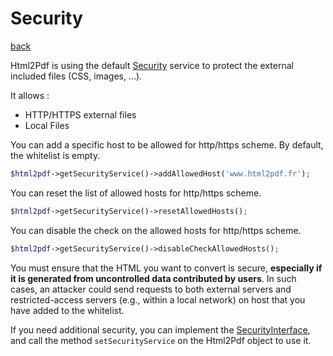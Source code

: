 # Security

[back](./README.md)

Html2Pdf is using the default [Security](../src/Security/Security.php) service to protect the external included files (CSS, images, ...).

It allows : 

 * HTTP/HTTPS external files
 * Local Files

You can add a specific host to be allowed for http/https scheme. By default, the whitelist is empty.

```php
$html2pdf->getSecurityService()->addAllowedHost('www.html2pdf.fr');
```

You can reset the list of allowed hosts for http/https scheme.

```php
$html2pdf->getSecurityService()->resetAllowedHosts();
```

You can disable the check on the allowed hosts for http/https scheme.

```php
$html2pdf->getSecurityService()->disableCheckAllowedHosts();
```
You must ensure that the HTML you want to convert is secure, **especially if it is generated from uncontrolled data contributed by users**.
In such cases, an attacker could send requests to both external servers and restricted-access servers (e.g., within a local network) on host that you have added to the whitelist.

If you need additional security, you can implement the [SecurityInterface](../src/Security/SecurityInterface.php),
and call the method `setSecurityService` on the Html2Pdf object to use it.
